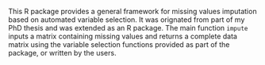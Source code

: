This R package provides a general framework for missing values imputation based on automated variable selection. It was orignated from part of my PhD thesis and was extended as an R package. The main function `impute` inputs a matrix containing missing values and returns a complete data matrix using the variable selection functions provided as part of the package, or written by the users. 

